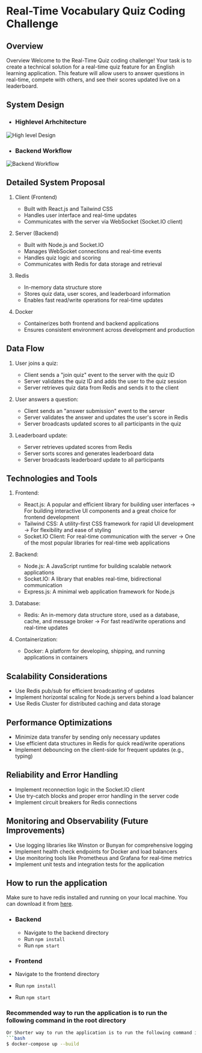 # Real-Time Vocabulary Quiz Coding Challenge

## Overview
Overview
Welcome to the Real-Time Quiz coding challenge! Your task is to create a technical solution for a real-time quiz feature for an English learning application. This feature will allow users to answer questions in real-time, compete with others, and see their scores updated live on a leaderboard.

## System Design

- ### Highlevel Arhchitecture

![High level Design](images/HighLevel_Architecture.png)

- ### Backend Workflow

![Backend Workflow](images/BackendWorkFlow.png)

## Detailed System Proposal

1. Client (Frontend)
    - Built with React.js and Tailwind CSS
    - Handles user interface and real-time updates
    - Communicates with the server via WebSocket (Socket.IO client)

2. Server (Backend)
    - Built with Node.js and Socket.IO
    - Manages WebSocket connections and real-time events
    - Handles quiz logic and scoring
    - Communicates with Redis for data storage and retrieval

3. Redis
    - In-memory data structure store
    - Stores quiz data, user scores, and leaderboard information
    - Enables fast read/write operations for real-time updates

4. Docker
    - Containerizes both frontend and backend applications
    - Ensures consistent environment across development and production

## Data Flow

1. User joins a quiz:
    - Client sends a "join quiz" event to the server with the quiz ID
    - Server validates the quiz ID and adds the user to the quiz session
    - Server retrieves quiz data from Redis and sends it to the client

2. User answers a question:
    - Client sends an "answer submission" event to the server
    - Server validates the answer and updates the user's score in Redis
    - Server broadcasts updated scores to all participants in the quiz

3. Leaderboard update:
    - Server retrieves updated scores from Redis
    - Server sorts scores and generates leaderboard data
    - Server broadcasts leaderboard update to all participants

## Technologies and Tools

1. Frontend:
    - React.js: A popular and efficient library for building user interfaces -> For building interactive UI components and a great choice for frontend development
    - Tailwind CSS: A utility-first CSS framework for rapid UI development -> For flexibility and ease of styling
    - Socket.IO Client: For real-time communication with the server -> One of the most popular libraries for real-time web applications

2. Backend:
    - Node.js: A JavaScript runtime for building scalable network applications
    - Socket.IO: A library that enables real-time, bidirectional communication
    - Express.js: A minimal web application framework for Node.js

3. Database:
    - Redis: An in-memory data structure store, used as a database, cache, and message broker -> For fast read/write operations and real-time updates

4. Containerization:
    - Docker: A platform for developing, shipping, and running applications in containers

## Scalability Considerations

- Use Redis pub/sub for efficient broadcasting of updates
- Implement horizontal scaling for Node.js servers behind a load balancer
- Use Redis Cluster for distributed caching and data storage

## Performance Optimizations

- Minimize data transfer by sending only necessary updates
- Use efficient data structures in Redis for quick read/write operations
- Implement debouncing on the client-side for frequent updates (e.g., typing)

## Reliability and Error Handling

- Implement reconnection logic in the Socket.IO client
- Use try-catch blocks and proper error handling in the server code
- Implement circuit breakers for Redis connections

## Monitoring and Observability (Future Improvements)

- Use logging libraries like Winston or Bunyan for comprehensive logging
- Implement health check endpoints for Docker and load balancers
- Use monitoring tools like Prometheus and Grafana for real-time metrics
- Implement unit tests and integration tests for the application

## How to run the application

Make sure to have redis installed and running on your local machine. You can download it from [here](https://redis.io/download).

- ### Backend
  - Navigate to the backend directory
  - Run `npm install`
  - Run `npm start`

- ### Frontend
- Navigate to the frontend directory
 - Run `npm install`
 - Run `npm start`

### Recommended way to run the application is to run the following command in the root directory

```bash
Or Shorter way to run the application is to run the following command in the root directory
```bash
$ docker-compose up --build
```

